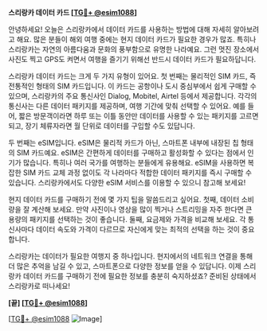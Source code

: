 **스리랑카 데이터 카드 [[TG💪+ @esim1088](https://t.me/s/esim1088)]**

안녕하세요! 오늘은 스리랑카에서 데이터 카드를 사용하는 방법에 대해 자세히 알아보려고 해요. 많은 분들이 해외 여행 중에는 현지 데이터 카드가 필요한 경우가 많죠. 특히나 스리랑카는 자연의 아름다움과 문화의 풍부함으로 유명한 나라예요. 그런 멋진 장소에서 사진도 찍고 GPS도 켜면서 여행을 즐기기 위해선 반드시 데이터 카드가 필요하답니다.

스리랑카 데이터 카드는 크게 두 가지 유형이 있어요. 첫 번째는 물리적인 SIM 카드, 즉 전통적인 형태의 SIM 카드입니다. 이 카드는 공항이나 도시 중심부에서 쉽게 구매할 수 있으며, 스리랑카의 주요 통신사인 Dialog, Mobitel, Airtel 등에서 제공합니다. 각각의 통신사는 다른 데이터 패키지를 제공하며, 여행 기간에 맞춰 선택할 수 있어요. 예를 들어, 짧은 방문객이라면 하루 또는 이틀 동안만 데이터를 사용할 수 있는 패키지를 고르면 되고, 장기 체류자라면 월 단위로 데이터를 구입할 수도 있답니다.

두 번째는 eSIM입니다. eSIM은 물리적 카드가 아닌, 스마트폰 내부에 내장된 칩 형태의 SIM 카드예요. eSIM은 간편하게 데이터를 구매하고 활성화할 수 있다는 점에서 인기가 많습니다. 특히나 여러 국가를 여행하는 분들에게 유용해요. eSIM을 사용하면 복잡한 SIM 카드 교체 과정 없이도 각 나라마다 적합한 데이터 패키지를 즉시 구매할 수 있습니다. 스리랑카에서도 다양한 eSIM 서비스를 이용할 수 있으니 참고해 보세요!

현지 데이터 카드를 구매하기 전에 몇 가지 팁을 말씀드리고 싶어요. 첫째, 데이터 소비량을 잘 계산해 보세요. 만약 사진이나 영상을 많이 찍거나 스트리밍을 자주 한다면 큰 용량의 패키지를 선택하는 것이 좋습니다. 둘째, 요금제와 가격을 비교해 보세요. 각 통신사마다 데이터 속도와 가격이 다르므로 자신에게 맞는 최적의 선택을 하는 것이 중요합니다.

스리랑카는 데이터가 필요한 여행지 중 하나입니다. 현지에서의 네트워크 연결을 통해 더 많은 추억을 남길 수 있고, 스마트폰으로 다양한 정보를 얻을 수 있답니다. 이제 스리랑카 데이터 카드를 구매하기 전에 필요한 정보를 충분히 숙지하셨죠? 준비된 상태에서 스리랑카로 떠나세요! 

**[끝] [[TG💪+ @esim1088](https://t.me/s/esim1088)]**

[[TG💪+ @esim1088](https://t.me/s/esim1088) ![Image](https://i.postimg.cc/Y0z9fWf4/image.png)]